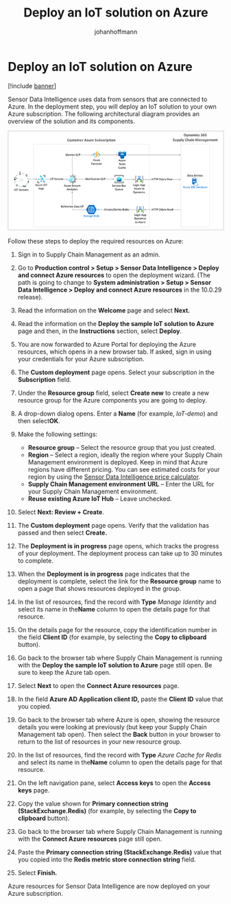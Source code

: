 ﻿---
title: Deploy an IoT solution on Azure
description: Sensor Data Intelligence uses data from sensors that are connected to Azure. In the deployment step, you will deploy an IoT solution to your own Azure subscription. 
author: johanhoffmann
ms.date: 09/02/2022
ms.topic: article
ms.search.form:
audience: Application User
ms.reviewer: kamaybac
ms.search.region: Global
ms.author: johanho
ms.search.validFrom: 2022-09-02
ms.dyn365.ops.version: 10.0.30
---

# Deploy an IoT solution on Azure

[!include [banner](../includes/banner.md)]

Sensor Data Intelligence uses data from sensors that are connected to Azure. In the deployment step, you will deploy an IoT solution to your own Azure subscription. The following architectural diagram provides an overview of the solution and its components.

![Sensor Data Intelligence architectural diagram](media/sdi-architecture.png "Sensor Data Intelligence architectural diagram")

Follow these steps to deploy the required resources on Azure:

1. Sign in to Supply Chain Management as an admin.

1. Go to **Production control \> Setup \> Sensor Data Intelligence \> Deploy and connect Azure resources** to open the deployment wizard. (The path is going to change to **System administration \> Setup \> Sensor Data Intelligence \> Deploy and connect Azure resources** in the 10.0.29 release).

1. Read the information on the **Welcome** page and select **Next.**

1. Read the information on the **Deploy the sample IoT solution to Azure** page and then, in the **Instructions** section, select **Deploy**.

1. You are now forwarded to Azure Portal for deploying the Azure resources, which opens in a new browser tab. If asked, sign in using your credentials for your Azure subscription.

1. The **Custom deployment** page opens. Select your subscription in the **Subscription** field.

1. Under the **Resource group** field, select **Create new** to create a new resource group for the Azure components you are going to deploy.

1. A drop-down dialog opens. Enter a **Name** (for example, *IoT-demo*) and then select**OK**.

1. Make the following settings:

    - **Resource group** – Select the resource group that you just created.
    - **Region** – Select a region, ideally the region where your Supply Chain Management environment is deployed. Keep in mind that Azure regions have different pricing. You can see estimated costs for your region by using the [Sensor Data Intelligence price calculator](https://azure.com/e/c36c4947ebff4215b2e62590c2a24c68).
    - **Supply Chain Management environment** **URL** – Enter the URL for your Supply Chain Management environment.
    - **Reuse existing Azure IoT Hub** – Leave unchecked.

1. Select **Next: Review + Create**.

1. The **Custom deployment** page opens. Verify that the validation has passed and then select **Create.**

1. The **Deployment is in progress** page opens, which tracks the progress of your deployment. The deployment process can take up to 30 minutes to complete.

1. When the **Deployment is in progress** page indicates that the deployment is complete, select the link for the **Resource group** name to open a page that shows resources deployed in the group.

1. In the list of resources, find the record with **Type** *Manage Identity* and select its name in the**Name** column to open the details page for that resource.

1. On the details page for the resource, copy the identification number in the field **Client ID** (for example, by selecting the **Copy to clipboard** button).

1. Go back to the browser tab where Supply Chain Management is running with the **Deploy the sample IoT solution to Azure** page still open. Be sure to keep the Azure tab open.

1. Select **Next** to open the **Connect Azure resources** page.

1. In the field **Azure AD Application client ID,** paste the **Client ID** value that you copied.

1. Go back to the browser tab where Azure is open, showing the resource details you were looking at previously (but keep your Supply Chain Management tab open). Then select the **Back** button in your browser to return to the list of resources in your new resource group.

1. In the list of resources, find the record with **Type** *Azure Cache for Redis* and select its name in the**Name** column to open the details page for that resource.

1. On the left navigation pane, select **Access keys** to open the **Access keys** page.

1. Copy the value shown for **Primary connection string (StackExchange.Redis)** (for example, by selecting the **Copy to clipboard** button).

1. Go back to the browser tab where Supply Chain Management is running with the **Connect Azure resources** page still open.

1. Paste the **Primary connection string (StackExchange.Redis)** value that you copied into the **Redis metric store connection string** field.

1. Select **Finish.**

Azure resources for Sensor Data Intelligence are now deployed on your Azure subscription.
